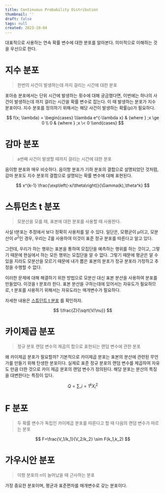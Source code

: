 ```yaml
---
title: Continuous Probability Distribution
thumbnail: ''
draft: false
tags: null
created: 2023-10-04
---
```


대표적으로 사용하는 연속 확률 변수에 대한 분포를 알아본다. 의미적으로 이해하는 것을 우선으로 한다.

# 지수 분포

 > 
 > 한번의 사건이 발생하는데 까지 걸리는 시간에 대한 분포

포아송 분포에서는 단위 시간에 발생하는 횟수에 대해 궁금했다면, 이번에는 하나의 사건이 발생하는데 까지 걸리는 시간을 확률 변수로 잡는다. 이 때 발생하는 분포가 지수 분포이다. 지수 분포를 정의하기 위해서는 해당 사건이 발생하는 확률(p)가 필요하다.

$$
f(x; \lambda) = \begin{cases}
\\lambda e^{-\lambda x} & {where } ;x \ge 0 \\
0 & {where } ;x \< 0
\\end{cases}
$$

# 감마 분포

 > 
 > a번째 사건이 발생할 때까지 걸리는 시간에 대한 분포

음이항 분포와 매우 비슷하다. 음이항 분포가 기하 분포의 결합으로 설명되었던 것처럼, 감마 분포도 지수 분포의 결합으로 설명되는 확률 변수에 대해 표현된다.

$$
x^{k-1} \frac{\exp\left(-x/\theta\right)}{\Gamma(k),\theta^k}
$$

# 스튜던츠 t 분포

 > 
 > 모분산을 모를 때, 표본에 대한 분포를 사용할 때 사용한다.

사실 t분포는 추정에서 보다 정확히 사용처를 알 수 있다. 일단은, 모평균이 $\mu$이고, 모분산이 $\sigma^2$인 경우, 우리는 Z를 사용하여 이것이 표준 정규 분포를 따른다고 알고 있다.

그런데, 우리가 하는 행위는 표본을 통하여 모집단을 예측하는 행위를 하는 것이고, 그렇기 때문에 현실에서 하는 모든 행위는 모집단을 알 수 없다. 그렇기 때문에 평균은 알 수 있을 지라도 모분산을 모르기 때문에 내가 뽑은 표본의 분포가 정규 분포라 가정하고 추정을 수행할 수 없다.

이러한 문제에 대해 해결하기 위한 방법으로 모분산 대신 표본 분산을 사용하여 분포를 만들었다. 이것을 t 분포라 한다. 표본 분산을 구하는데에 있어서는 자유도가 필요하므로, t 분포를 사용하기 위해서는 자유도라는 매개변수가 필요하다.

자세한 내용은 [스튜던트 t 분포](https://ko.wikipedia.org/w/index.php?title=%EC%8A%A4%ED%8A%9C%EB%8D%98%ED%8A%B8_t_%EB%B6%84%ED%8F%AC&action=edit&section=1) 를 확인하자.

$$
\\frac{Z}{\sqrt{V/\nu}}
$$

# 카이제곱 분포

 > 
 > 정규 분포 랜덤 변수의 제곱의 합으로 표현되는 랜덤 변수에 관한 분포

왜 카이제곱 분포가 필요할까? 기본적으로 카이제곱 분포는 표본의 분산에 관련된 무언가를 만들기 위해 탄생한 분포이다. 실제로 표준 정규 분포의 랜덤 변수를 제곱하여 자유도 만큼 더한 것으로 카이 제곱 분포의 랜덤 변수가 정의된다. 해당 분포는 분산의 특징을 대변한다는 특징이 있다.

$$
Q = \sum\_{i=1}^{k} X_i^2
$$

# F 분포

 > 
 > 두 확률 변수가 독립인 카이제곱 분포를 따른다고 할 때 다음의 랜덤 변수가 따르는 분포

$$
F=\frac{V_1/k_1}{V_2/k_2} \sim F(k_1,k_2)
$$

# 가우시안 분포

 > 
 > 이항 분포의 n이 늘어났을 때 근사하는 분포

가장 중요한 분포이며, 평균과 표준편차를 매개변수로 갖는 분포이다.
